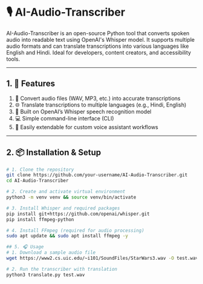 # 🎙️ AI-Audio-Transcriber

AI-Audio-Transcriber is an open-source Python tool that converts spoken audio into readable text using OpenAI's Whisper model. It supports multiple audio formats and can translate transcriptions into various languages like English and Hindi. Ideal for developers, content creators, and accessibility tools.

---

## 1. 🚀 Features

1. 🎤 Convert audio files (WAV, MP3, etc.) into accurate transcriptions  
2. 🌐 Translate transcriptions to multiple languages (e.g., Hindi, English)  
3. 🧠 Built on OpenAI’s Whisper speech recognition model  
4. 💻 Simple command-line interface (CLI)  
5. 🔄 Easily extendable for custom voice assistant workflows

---

## 2. 📦 Installation & Setup

```bash
# 1. Clone the repository
git clone https://github.com/your-username/AI-Audio-Transcriber.git
cd AI-Audio-Transcriber

# 2. Create and activate virtual environment
python3 -m venv venv && source venv/bin/activate

# 3. Install Whisper and required packages
pip install git+https://github.com/openai/whisper.git
pip install ffmpeg-python

# 4. Install FFmpeg (required for audio processing)
sudo apt update && sudo apt install ffmpeg -y

## 5. 🎧 Usage
# 1. Download a sample audio file
wget https://www2.cs.uic.edu/~i101/SoundFiles/StarWars3.wav -O test.wav

# 2. Run the transcriber with translation
python3 translate.py test.wav
